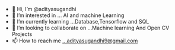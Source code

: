 - 👋 Hi, I’m @adityasugandhi
- 👀 I’m interested in ... AI and machine Learning    
- 🌱 I’m currently learning ...Database,Tensorflow and SQL
- 💞️ I’m looking to collaborate on ...Machine learning And Open CV Projects
- 📫 How to reach me ...adityasugandhi9@gmail.com

<!---
adityasugandhi/adityasugandhi is a ✨ special ✨ repository because its `README.md` (this file) appears on your GitHub profile.
You can click the Preview link to take a look at your changes.
--->
